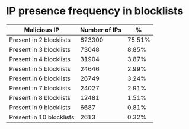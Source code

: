# IP presence frequency in blocklists
| Malicious IP | Number of IPs | % |
|----|----|----|
| Present in 2 blocklists | 623300 | 75.51% |
| Present in 3 blocklists | 73048 | 8.85% |
| Present in 4 blocklists | 31904 | 3.87% |
| Present in 5 blocklists | 24646 | 2.99% |
| Present in 6 blocklists | 26749 | 3.24% |
| Present in 7 blocklists | 24027 | 2.91% |
| Present in 8 blocklists | 12481 | 1.51% |
| Present in 9 blocklists | 6687 | 0.81% |
| Present in 10 blocklists | 2613 | 0.32% |
